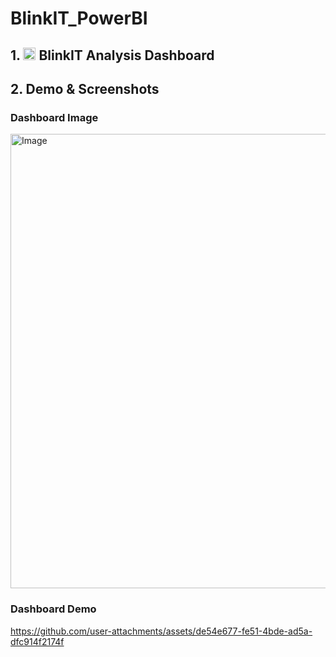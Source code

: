 # BlinkIT_PowerBI

## 1. <img width="20" height="20" alt="image" src="https://github.com/user-attachments/assets/8c31ecc1-9c59-4a9f-ae0c-1881ada1ab9e" /> BlinkIT Analysis Dashboard
   
   
## 2. Demo & Screenshots

   ### Dashboard Image
   <img width="1202" height="727" alt="Image" src="https://github.com/user-attachments/assets/5fb09402-7411-4d91-95c5-250eea166892" />
   
   ### Dashboard Demo
   https://github.com/user-attachments/assets/de54e677-fe51-4bde-ad5a-dfc914f2174f
